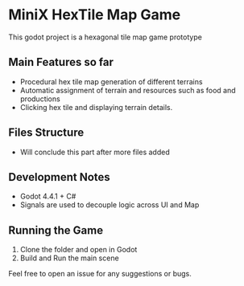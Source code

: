 # MiniX HexTile Map Game

This godot project is a hexagonal tile map game prototype

## Main Features so far
- Procedural hex tile map generation of different terrains
- Automatic assignment of terrain and resources such as food and productions
- Clicking hex tile and displaying terrain details.

## Files Structure
- Will conclude this part after more files added

## Development Notes
- Godot 4.4.1 + C#
- Signals are used to decouple logic across UI and Map

## Running the Game
1. Clone the folder and open in Godot
2. Build and Run the main scene

Feel free to open an issue for any suggestions or bugs.